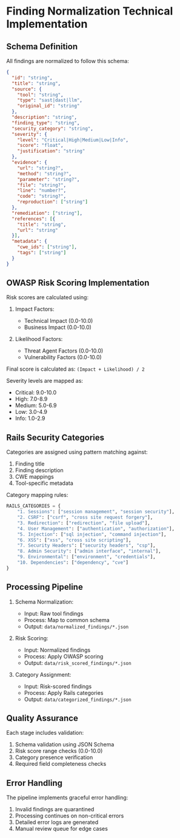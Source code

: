 # Finding Normalization Technical Implementation

## Schema Definition

All findings are normalized to follow this schema:

```json
{
  "id": "string",
  "title": "string",
  "source": {
    "tool": "string",
    "type": "sast|dast|llm",
    "original_id": "string"
  },
  "description": "string",
  "finding_type": "string",
  "security_category": "string",
  "severity": {
    "level": "Critical|High|Medium|Low|Info",
    "score": "float",
    "justification": "string"
  },
  "evidence": {
    "url": "string?",
    "method": "string?",
    "parameter": "string?",
    "file": "string?",
    "line": "number?",
    "code": "string?",
    "reproduction": ["string"]
  },
  "remediation": ["string"],
  "references": [{
    "title": "string",
    "url": "string"
  }],
  "metadata": {
    "cwe_ids": ["string"],
    "tags": ["string"]
  }
}
```

## OWASP Risk Scoring Implementation

Risk scores are calculated using:

1. Impact Factors:
   - Technical Impact (0.0-10.0)
   - Business Impact (0.0-10.0)

2. Likelihood Factors:
   - Threat Agent Factors (0.0-10.0)
   - Vulnerability Factors (0.0-10.0)

Final score is calculated as: `(Impact + Likelihood) / 2`

Severity levels are mapped as:
- Critical: 9.0-10.0
- High: 7.0-8.9
- Medium: 5.0-6.9
- Low: 3.0-4.9
- Info: 1.0-2.9

## Rails Security Categories

Categories are assigned using pattern matching against:
1. Finding title
2. Finding description
3. CWE mappings
4. Tool-specific metadata

Category mapping rules:
```python
RAILS_CATEGORIES = {
    "1. Sessions": ["session management", "session security"],
    "2. CSRF": ["csrf", "cross site request forgery"],
    "3. Redirection": ["redirection", "file upload"],
    "4. User Management": ["authentication", "authorization"],
    "5. Injection": ["sql injection", "command injection"],
    "6. XSS": ["xss", "cross site scripting"],
    "7. Security Headers": ["security headers", "csp"],
    "8. Admin Security": ["admin interface", "internal"],
    "9. Environmental": ["environment", "credentials"],
    "10. Dependencies": ["dependency", "cve"]
}
```

## Processing Pipeline

1. Schema Normalization:
   - Input: Raw tool findings
   - Process: Map to common schema
   - Output: `data/normalized_findings/*.json`

2. Risk Scoring:
   - Input: Normalized findings
   - Process: Apply OWASP scoring
   - Output: `data/risk_scored_findings/*.json`

3. Category Assignment:
   - Input: Risk-scored findings
   - Process: Apply Rails categories
   - Output: `data/categorized_findings/*.json`

## Quality Assurance

Each stage includes validation:
1. Schema validation using JSON Schema
2. Risk score range checks (0.0-10.0)
3. Category presence verification
4. Required field completeness checks

## Error Handling

The pipeline implements graceful error handling:
1. Invalid findings are quarantined
2. Processing continues on non-critical errors
3. Detailed error logs are generated
4. Manual review queue for edge cases 